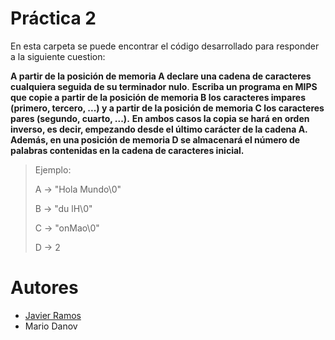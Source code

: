 # Práctica 2
En esta carpeta se puede encontrar el código desarrollado para responder a la siguiente cuestion:

**A partir de la posición de memoria A declare una cadena de caracteres cualquiera seguida de su terminador nulo**.
**Escriba un programa en MIPS que copie a partir de la posición de memoria B los caracteres impares (primero, tercero, ...) y a partir de la posición de memoria C los caracteres pares (segundo, cuarto, ...).**
**En ambos casos la copia se hará en orden inverso, es decir, empezando desde el último carácter de la cadena A.**
**Además, en una posición de memoria D se almacenará el número de palabras contenidas en la cadena de caracteres inicial.**

> Ejemplo:
> 
>    A → "Hola Mundo\0"
>
>    B → "du lH\0"
>
>    C → "onMao\0"
>
>    D → 2


# Autores
- [Javier Ramos](https://github.com/JaviGames184)
- Mario Danov
